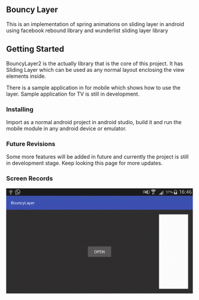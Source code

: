 
## Bouncy Layer

This is an implementation of spring animations on sliding layer in android using facebook rebound library and wunderlist sliding layer library

## Getting Started

BouncyLayer2 is the actually library that is the core of this project. It has Sliding Layer which can be used as any normal layout enclosing the view elements inside.

There is a sample application in for mobile which shows how to use the layer. Sample application for TV is still in development.

### Installing

Import as a normal android project in android studio, build it and run the mobile module in any android device or emulator. 

### Future Revisions
Some more features will be added in future and currently the project is still in development stage. Keep looking this page for more updates. 

### Screen Records 
![ScreenShot](https://github.com/nithesh1990/ProjectFiles/blob/master/BouncyLayer.gif)
